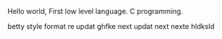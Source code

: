 Hello world,
First low level language. 
C programming.


betty style format
re updat
ghfke
next updat
next nexte
hldksld
